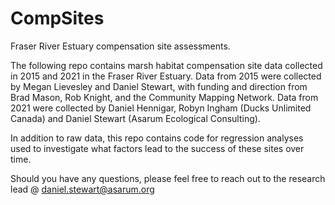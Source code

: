 # CompSites
Fraser River Estuary compensation site assessments.

The following repo contains marsh habitat compensation site data collected in 2015 and 2021 in the Fraser River Estuary. Data from 2015 were collected by Megan Lievesley and Daniel Stewart, with funding and direction from Brad Mason, Rob Knight, and the Community Mapping Network. Data from 2021 were collected by Daniel Hennigar, Robyn Ingham (Ducks Unlimited Canada) and Daniel Stewart (Asarum Ecological Consulting).

In addition to raw data, this repo contains code for regression analyses used to investigate what factors lead to the success of these sites over time. 

Should you have any questions, please feel free to reach out to the research lead @ daniel.stewart@asarum.org


